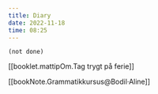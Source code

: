 ```yaml
---
title: Diary
date: 2022-11-18
time: 08:25
---
```


```tasks
(not done)
```

[[booklet.mattipOm.Tag trygt på ferie]]

[[bookNote.Grammatikkursus@Bodil·Aline]]

